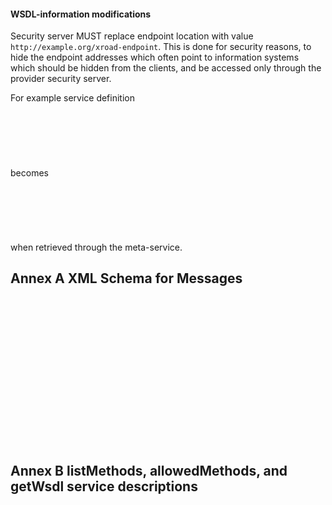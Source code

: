 #### WSDL-information modifications

Security server MUST replace endpoint location with value `http://example.org/xroad-endpoint`.
This is done for security reasons, to hide the endpoint addresses which often point
to information systems which should be hidden from the clients, and be accessed only through
the provider security server.

For example service definition

```xml
    
        
            
        
    
```

becomes

```xml
    
        
            
        
    
```

when retrieved through the meta-service.

## Annex A XML Schema for Messages

```xml


    
    
        
            
        
    
    
        
            
            
            
        
    
    

```

## Annex B listMethods, allowedMethods, and getWsdl service descriptions